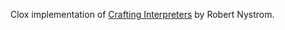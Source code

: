 Clox implementation of
[Crafting Interpreters](https://craftinginterpreters.com/) by Robert Nystrom.

